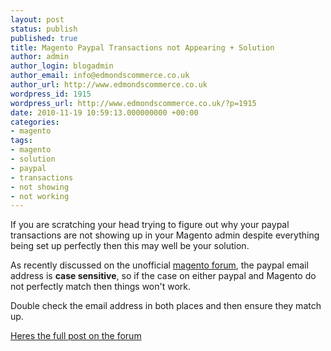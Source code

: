 ```yaml
---
layout: post
status: publish
published: true
title: Magento Paypal Transactions not Appearing + Solution
author: admin
author_login: blogadmin
author_email: info@edmondscommerce.co.uk
author_url: http://www.edmondscommerce.co.uk
wordpress_id: 1915
wordpress_url: http://www.edmondscommerce.co.uk/?p=1915
date: 2010-11-19 10:59:13.000000000 +00:00
categories:
- magento
tags:
- magento
- solution
- paypal
- transactions
- not showing
- not working
---
```

If you are scratching your head trying to figure out why your paypal transactions are not showing up in your Magento admin despite everything being set up perfectly then this may well be your solution.

As recently discussed on the unofficial <a href="http://www.magento-forum.co.uk" title="magento forum">magento forum</a>, the paypal email address is <strong>case sensitive</strong>, so if the case on either paypal and Magento do not perfectly match then things won't work.

Double check the email address in both places and then ensure they match up.

<a href="http://magento-forum.co.uk/viewtopic.php?f=3&t=520&p=1808">Heres the full post on the forum</a>
